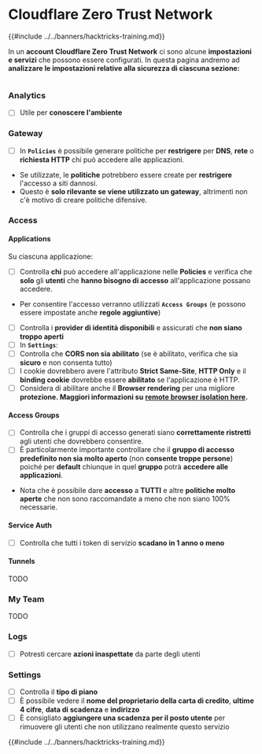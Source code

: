 # Cloudflare Zero Trust Network

{{#include ../../banners/hacktricks-training.md}}

In un **account Cloudflare Zero Trust Network** ci sono alcune **impostazioni e servizi** che possono essere configurati. In questa pagina andremo ad **analizzare le impostazioni relative alla sicurezza di ciascuna sezione:**

<figure><img src="../../images/image (206).png" alt=""><figcaption></figcaption></figure>

### Analytics

- [ ] Utile per **conoscere l'ambiente**

### **Gateway**

- [ ] In **`Policies`** è possibile generare politiche per **restrigere** per **DNS**, **rete** o **richiesta HTTP** chi può accedere alle applicazioni.
- Se utilizzate, le **politiche** potrebbero essere create per **restrigere** l'accesso a siti dannosi.
- Questo è **solo rilevante se viene utilizzato un gateway**, altrimenti non c'è motivo di creare politiche difensive.

### Access

#### Applications

Su ciascuna applicazione:

- [ ] Controlla **chi** può accedere all'applicazione nelle **Policies** e verifica che **solo** gli **utenti** che **hanno bisogno di accesso** all'applicazione possano accedere.
- Per consentire l'accesso verranno utilizzati **`Access Groups`** (e possono essere impostate anche **regole aggiuntive**)
- [ ] Controlla i **provider di identità disponibili** e assicurati che **non siano troppo aperti**
- [ ] In **`Settings`**:
- [ ] Controlla che **CORS non sia abilitato** (se è abilitato, verifica che sia **sicuro** e non consenta tutto)
- [ ] I cookie dovrebbero avere l'attributo **Strict Same-Site**, **HTTP Only** e il **binding cookie** dovrebbe essere **abilitato** se l'applicazione è HTTP.
- [ ] Considera di abilitare anche il **Browser rendering** per una migliore **protezione. Maggiori informazioni su** [**remote browser isolation here**](https://blog.cloudflare.com/cloudflare-and-remote-browser-isolation/)**.**

#### **Access Groups**

- [ ] Controlla che i gruppi di accesso generati siano **correttamente ristretti** agli utenti che dovrebbero consentire.
- [ ] È particolarmente importante controllare che il **gruppo di accesso predefinito non sia molto aperto** (non **consente troppe persone**) poiché per **default** chiunque in quel **gruppo** potrà **accedere alle applicazioni**.
- Nota che è possibile dare **accesso** a **TUTTI** e altre **politiche molto aperte** che non sono raccomandate a meno che non siano 100% necessarie.

#### Service Auth

- [ ] Controlla che tutti i token di servizio **scadano in 1 anno o meno**

#### Tunnels

TODO

### My Team

TODO

### Logs

- [ ] Potresti cercare **azioni inaspettate** da parte degli utenti

### Settings

- [ ] Controlla il **tipo di piano**
- [ ] È possibile vedere il **nome del proprietario della carta di credito**, **ultime 4 cifre**, **data di scadenza** e **indirizzo**
- [ ] È consigliato **aggiungere una scadenza per il posto utente** per rimuovere gli utenti che non utilizzano realmente questo servizio

{{#include ../../banners/hacktricks-training.md}}
